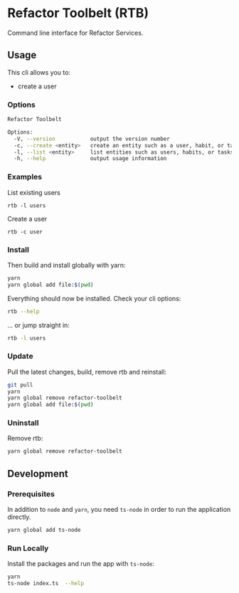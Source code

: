 # Refactor Toolbelt (RTB)

Command line interface for Refactor Services.

## Usage

This cli allows you to:

- create a user

### Options

```sh
Refactor Toolbelt

Options:
  -V, --version           output the version number
  -c, --create <entity>   create an entity such as a user, habit, or task
  -l, --list <entity>     list entities such as users, habits, or tasks
  -h, --help              output usage information
```

### Examples

List existing users

`rtb -l users`

Create a user

`rtb -c user`

### Install

Then build and install globally with yarn:

```sh
yarn
yarn global add file:$(pwd)
```

Everything should now be installed. Check your cli options:

```sh
rtb --help
```

... or jump straight in:

```sh
rtb -l users
```

### Update

Pull the latest changes, build, remove rtb and reinstall:

```sh
git pull
yarn
yarn global remove refactor-toolbelt
yarn global add file:$(pwd)
```

### Uninstall

Remove rtb:

```sh
yarn global remove refactor-toolbelt
```

## Development

### Prerequisites

In addition to `node` and `yarn`, you need `ts-node` in order to run the application directly.

```sh
yarn global add ts-node
```

### Run Locally

Install the packages and run the app with `ts-node`:

```sh
yarn
ts-node index.ts  --help
```

